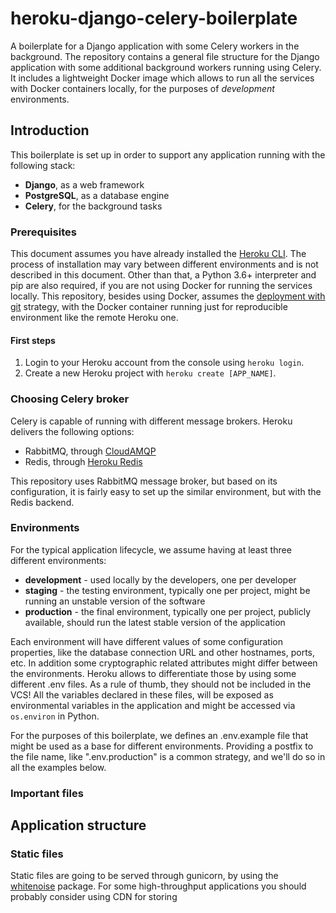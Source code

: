 # heroku-django-celery-boilerplate

A boilerplate for a Django application with some Celery workers in the 
background. The repository contains a general file structure for the Django
application with some additional background workers running using Celery. It 
includes a lightweight Docker image which allows to run all the services with 
Docker containers locally, for the purposes of *development* environments.

## Introduction

This boilerplate is set up in order to support any application running with the
following stack:

- **Django**, as a web framework
- **PostgreSQL**, as a database engine
- **Celery**, for the background tasks

### Prerequisites

This document assumes you have already installed the 
[Heroku CLI](https://devcenter.heroku.com/articles/heroku-cli). The process
of installation may vary between different environments and is not described
in this document. Other than that, a Python 3.6+ interpreter and pip are also
required, if you are not using Docker for running the services locally. This 
repository, besides using Docker, assumes the 
[deployment with git](https://devcenter.heroku.com/articles/git) strategy, with
the Docker container running just for reproducible environment like the remote
Heroku one.

#### First steps

1. Login to your Heroku account from the console using `heroku login`.
2. Create a new Heroku project with `heroku create [APP_NAME]`.

### Choosing Celery broker

Celery is capable of running with different message brokers. Heroku delivers 
the following options:

- RabbitMQ, through [CloudAMQP](https://elements.heroku.com/addons/cloudamqp)
- Redis, through [Heroku Redis](https://elements.heroku.com/addons/heroku-redis)

This repository uses RabbitMQ message broker, but based on its configuration,
it is fairly easy to set up the similar environment, but with the Redis backend.

### Environments

For the typical application lifecycle, we assume having at least three different
environments:

- **development** - used locally by the developers, one per developer
- **staging** - the testing environment, typically one per project, might be
                running an unstable version of the software
- **production** - the final environment, typically one per project, publicly
                   available, should run the latest stable version of the 
                   application
                   
Each environment will have different values of some configuration properties, 
like the database connection URL and other hostnames, ports, etc. In addition
some cryptographic related attributes might differ between the environments.
Heroku allows to differentiate those by using some different .env files. As a
rule of thumb, they should not be included in the VCS! All the variables 
declared in these files, will be exposed as environmental variables in the 
application and might be accessed via `os.environ` in Python.

For the purposes of this boilerplate, we defines an .env.example file that might
be used as a base for different environments. Providing a postfix to the file 
name, like ".env.production" is a common strategy, and we'll do so in all the
examples below.

### Important files

## Application structure

### Static files

Static files are going to be served through gunicorn, by using the
[whitenoise](http://whitenoise.evans.io/en/stable/) package. For some 
high-throughput applications you should probably consider using CDN for storing
